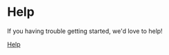 # Help

If you having trouble getting started, we'd love to help!

<a href="http://help.exercism.io/" class="btn btn-default">Help</a>